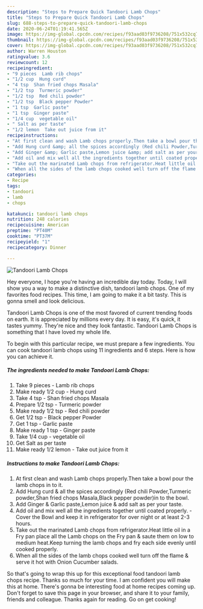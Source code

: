 ```yaml
---
description: "Steps to Prepare Quick Tandoori Lamb Chops"
title: "Steps to Prepare Quick Tandoori Lamb Chops"
slug: 688-steps-to-prepare-quick-tandoori-lamb-chops
date: 2020-06-24T01:19:41.565Z
image: https://img-global.cpcdn.com/recipes/f93aad03f9736208/751x532cq70/tandoori-lamb-chops-recipe-main-photo.jpg
thumbnail: https://img-global.cpcdn.com/recipes/f93aad03f9736208/751x532cq70/tandoori-lamb-chops-recipe-main-photo.jpg
cover: https://img-global.cpcdn.com/recipes/f93aad03f9736208/751x532cq70/tandoori-lamb-chops-recipe-main-photo.jpg
author: Warren Houston
ratingvalue: 3.6
reviewcount: 12
recipeingredient:
- "9 pieces  Lamb rib chops"
- "1/2 cup  Hung curd"
- "4 tsp  Shan fried chops Masala"
- "1/2 tsp  Turmeric powder"
- "1/2 tsp  Red chili powder"
- "1/2 tsp  Black pepper Powder"
- "1 tsp  Garlic paste"
- "1 tsp  Ginger paste"
- "1/4 cup  vegetable oil"
- " Salt as per taste"
- "1/2 lemon  Take out juice from it"
recipeinstructions:
- "At first clean and wash Lamb chops properly.Then take a bowl pour the lamb chops in to it."
- "Add Hung curd &amp; all the spices accordingly (Red chili Powder,Turmeric powder,Shan fried chops Masala,Black pepper powder)in to the bowl."
- "Add Ginger &amp; Garlic paste,Lemon juice &amp; add salt as per your taste."
- "Add oil and mix well all the ingredients together until coated properly. Cover the Bowl and keep it in refrigerator for over night or at least 2-3 hours."
- "Take out the marinated Lamb chops from refrigerator.Heat little oil in a Fry pan place all the Lamb chops on the Fry pan &amp; saute them on low to medium heat.Keep turning the lamb chops and fry each side evenly until cooked properly."
- "When all the sides of the lamb chops cooked well turn off the flame &amp; serve it hot with Onion Cucumber salads."
categories:
- Recipe
tags:
- tandoori
- lamb
- chops

katakunci: tandoori lamb chops 
nutrition: 248 calories
recipecuisine: American
preptime: "PT40M"
cooktime: "PT37M"
recipeyield: "1"
recipecategory: Dinner

---
```



![Tandoori Lamb Chops](https://img-global.cpcdn.com/recipes/f93aad03f9736208/751x532cq70/tandoori-lamb-chops-recipe-main-photo.jpg)

Hey everyone, I hope you're having an incredible day today. Today, I will show you a way to make a distinctive dish, tandoori lamb chops. One of my favorites food recipes. This time, I am going to make it a bit tasty. This is gonna smell and look delicious.

Tandoori Lamb Chops is one of the most favored of current trending foods on earth. It is appreciated by millions every day. It is easy, it's quick, it tastes yummy. They're nice and they look fantastic. Tandoori Lamb Chops is something that I have loved my whole life.




To begin with this particular recipe, we must prepare a few ingredients. You can cook tandoori lamb chops using 11 ingredients and 6 steps. Here is how you can achieve it.

<!--inarticleads1-->

##### The ingredients needed to make Tandoori Lamb Chops:

1. Take 9 pieces - Lamb rib chops
1. Make ready 1/2 cup - Hung curd
1. Take 4 tsp - Shan fried chops Masala
1. Prepare 1/2 tsp - Turmeric powder
1. Make ready 1/2 tsp - Red chili powder
1. Get 1/2 tsp - Black pepper Powder
1. Get 1 tsp - Garlic paste
1. Make ready 1 tsp - Ginger paste
1. Take 1/4 cup - vegetable oil
1. Get  Salt as per taste
1. Make ready 1/2 lemon - Take out juice from it




<!--inarticleads2-->

##### Instructions to make Tandoori Lamb Chops:

1. At first clean and wash Lamb chops properly.Then take a bowl pour the lamb chops in to it.
1. Add Hung curd &amp; all the spices accordingly (Red chili Powder,Turmeric powder,Shan fried chops Masala,Black pepper powder)in to the bowl.
1. Add Ginger &amp; Garlic paste,Lemon juice &amp; add salt as per your taste.
1. Add oil and mix well all the ingredients together until coated properly. - Cover the Bowl and keep it in refrigerator for over night or at least 2-3 hours.
1. Take out the marinated Lamb chops from refrigerator.Heat little oil in a Fry pan place all the Lamb chops on the Fry pan &amp; saute them on low to medium heat.Keep turning the lamb chops and fry each side evenly until cooked properly.
1. When all the sides of the lamb chops cooked well turn off the flame &amp; serve it hot with Onion Cucumber salads.




So that's going to wrap this up for this exceptional food tandoori lamb chops recipe. Thanks so much for your time. I am confident you will make this at home. There's gonna be interesting food at home recipes coming up. Don't forget to save this page in your browser, and share it to your family, friends and colleague. Thanks again for reading. Go on get cooking!
